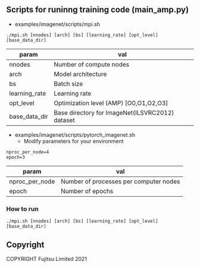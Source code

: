 ## Scripts for runinng training code (main_amp.py)

* examples/imagenet/scripts/mpi.sh
```
./mpi.sh [nnodes] [arch] [bs] [learning_rate] [opt_level] [base_data_dir]
```

|param|val    |
|------|-------|
|nnodes|Number of compute nodes|
|arch|Model architecture|
|bs|Batch size|
|learning_rate|Learning rate|
|opt_level|Optimization level (AMP) [O0,O1,O2,O3]|
|base_data_dir|Base directory for ImageNet(ILSVRC2012) dataset|

* examples/imagenet/scripts/pytorch_imagenet.sh
    * Modify parameters for your environment

```
nproc_per_node=4
epoch=3
```
|param|val    |
|------|-------|
|nproc_per_node|Number of processes per computer nodes|
|epoch|Number of epochs|

### How to run

```
./mpi.sh [nnodes] [arch] [bs] [learning_rate] [opt_level] [base_data_dir]
```

## Copyright  

COPYRIGHT Fujitsu Limited 2021
